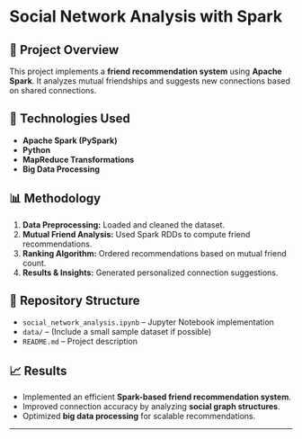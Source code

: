 # Social Network Analysis with Spark

## 📌 Project Overview
This project implements a **friend recommendation system** using **Apache Spark**. It analyzes mutual friendships and suggests new connections based on shared connections.

## 🔧 Technologies Used
- **Apache Spark (PySpark)**
- **Python**
- **MapReduce Transformations**
- **Big Data Processing**

## 📊 Methodology
1. **Data Preprocessing:** Loaded and cleaned the dataset.
2. **Mutual Friend Analysis:** Used Spark RDDs to compute friend recommendations.
3. **Ranking Algorithm:** Ordered recommendations based on mutual friend count.
4. **Results & Insights:** Generated personalized connection suggestions.

## 📂 Repository Structure
- `social_network_analysis.ipynb` – Jupyter Notebook implementation
- `data/` – (Include a small sample dataset if possible)
- `README.md` – Project description

## 📈 Results
- Implemented an efficient **Spark-based friend recommendation system**.
- Improved connection accuracy by analyzing **social graph structures**.
- Optimized **big data processing** for scalable recommendations.

---
